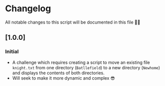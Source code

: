 # Changelog

All notable changes to this script will be documented in this file 🙌🏽

## [1.0.0] 
### Initial
- A challenge which requires creating a script to move an existing file `knight.txt` from one directory (`Batllefield`) to a new directory (`Newhome`) and displays the contents of both directories.
- Will seek to make it more dynamic and complex 😎